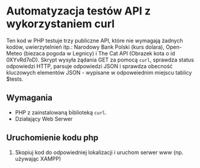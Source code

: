 # Automatyzacja testów API z wykorzystaniem curl

Ten kod w PHP testuje trzy publiczne API, które nie wymagają żadnych kodów, uwierzytelnień itp.: Narodowy Bank Polski (kurs dolara), Open-Meteo (biezaca pogoda w Legnicy) i The Cat API (Obrazek kota o id 0XYvRd7oD). Skrypt wysyła żądania GET za pomocą `curl`, sprawdza status odpowiedzi HTTP, parsuje odpowiedzi JSON i sprawdza obecność kluczowych elementów JSON - wypisane w odpoweiednim miejscu tablicy $tests.

## Wymagania

- PHP z zainstalowaną biblioteką `curl`.
- Działający Web Serwer

## Uruchomienie kodu php

1. Skopiuj kod do odpowiedniej lokalizacji i uruchom serwer www (np. używając XAMPP)





